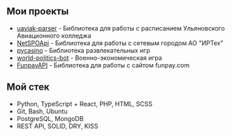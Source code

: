 ## Мои проекты
- [uaviak-parser](https://t.me/werdeengod) - Библиотека для работы с расписанием Ульяновского Авиационного колледжа
- [NetSPOApi](https://t.me/werdeengod) - Библиотека для работы с сетевым городом АО "ИРТех"
- [pycasino](https://t.me/werdeengod) - Библиотека развлекательных игр
- [world-politics-bot](https://t.me/werdeengod) - Военно-экономическая игра
- [FunpayAPI](https://github.com/werdeengod/funpay-api) - Библиотека для работы с сайтом funpay.com

## Мой стек
- Python, TypeScript + React, PHP, HTML, SCSS
- Git, Bash, Ubuntu
- PostgreSQL, MongoDB
- REST API, SOLID, DRY, KISS
